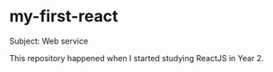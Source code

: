 # my-first-react
Subject: Web service

This repository happened when I started studying ReactJS in Year 2.
